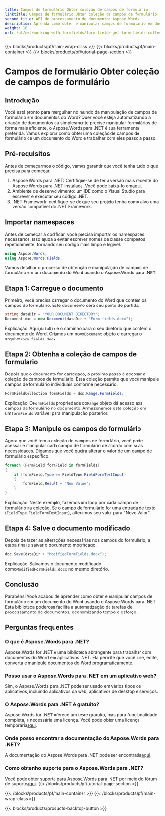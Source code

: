 ```yaml
---
title: Campos de formulário Obter coleção de campos de formulário
linktitle: Campos de formulário Obter coleção de campos de formulário
second_title: API de processamento de documentos Aspose.Words
description: Aprenda como obter e manipular campos de formulário em documentos do Word usando o Aspose.Words para .NET com nosso guia passo a passo abrangente.
weight: 10
url: /pt/net/working-with-formfields/form-fields-get-form-fields-collection/
---
```


{{< blocks/products/pf/main-wrap-class >}}
{{< blocks/products/pf/main-container >}}
{{< blocks/products/pf/tutorial-page-section >}}

# Campos de formulário Obter coleção de campos de formulário

## Introdução

Você está pronto para mergulhar no mundo da manipulação de campos de formulário em documentos do Word? Quer você esteja automatizando a criação de documentos ou simplesmente precise manipular formulários de forma mais eficiente, o Aspose.Words para .NET é sua ferramenta preferida. Vamos explorar como obter uma coleção de campos de formulário de um documento do Word e trabalhar com eles passo a passo.

## Pré-requisitos

Antes de começarmos o código, vamos garantir que você tenha tudo o que precisa para começar.

1.  Aspose.Words para .NET: Certifique-se de ter a versão mais recente do Aspose.Words para .NET instalada. Você pode baixá-lo em[aqui](https://releases.aspose.com/words/net/).
2. Ambiente de desenvolvimento: um IDE como o Visual Studio para escrever e executar seu código .NET.
3. .NET Framework: certifique-se de que seu projeto tenha como alvo uma versão compatível do .NET Framework.

## Importar namespaces

Antes de começar a codificar, você precisa importar os namespaces necessários. Isso ajuda a evitar escrever nomes de classe completos repetidamente, tornando seu código mais limpo e legível.

```csharp
using Aspose.Words;
using Aspose.Words.Fields;
```

Vamos detalhar o processo de obtenção e manipulação de campos de formulário em um documento do Word usando o Aspose.Words para .NET.

## Etapa 1: Carregue o documento

Primeiro, você precisa carregar o documento do Word que contém os campos do formulário. Este documento será seu ponto de partida.

```csharp
string dataDir = "YOUR DOCUMENT DIRECTORY";
Document doc = new Document(dataDir + "Form fields.docx");
```

 Explicação: Aqui,`dataDir` é o caminho para o seu diretório que contém o documento do Word. Criamos um novo`Document` objeto e carregar o arquivo`Form fields.docx`.

## Etapa 2: Obtenha a coleção de campos de formulário

Depois que o documento for carregado, o próximo passo é acessar a coleção de campos de formulário. Essa coleção permite que você manipule campos de formulário individuais conforme necessário.

```csharp
FormFieldCollection formFields = doc.Range.FormFields;
```

 Explicação: O`FormFields` propriedade do`Range` objeto dá acesso aos campos de formulário no documento. Armazenamos esta coleção em um`formFields` variável para manipulação posterior.

## Etapa 3: Manipule os campos do formulário

Agora que você tem a coleção de campos de formulário, você pode acessar e manipular cada campo de formulário de acordo com suas necessidades. Digamos que você queira alterar o valor de um campo de formulário específico.

```csharp
foreach (FormField formField in formFields)
{
    if (formField.Type == FieldType.FieldFormTextInput)
    {
        formField.Result = "New Value";
    }
}
```

Explicação: Neste exemplo, fazemos um loop por cada campo de formulário na coleção. Se o campo de formulário for uma entrada de texto (`FieldType.FieldFormTextInput`), alteramos seu valor para "Novo Valor".

## Etapa 4: Salve o documento modificado

Depois de fazer as alterações necessárias nos campos do formulário, a etapa final é salvar o documento modificado.

```csharp
doc.Save(dataDir + "ModifiedFormFields.docx");
```

 Explicação: Salvamos o documento modificado como`ModifiedFormFields.docx` no mesmo diretório.

## Conclusão

Parabéns! Você acabou de aprender como obter e manipular campos de formulário em um documento do Word usando o Aspose.Words para .NET. Esta biblioteca poderosa facilita a automatização de tarefas de processamento de documentos, economizando tempo e esforço.

## Perguntas frequentes

### O que é Aspose.Words para .NET?
Aspose.Words for .NET é uma biblioteca abrangente para trabalhar com documentos do Word em aplicativos .NET. Ela permite que você crie, edite, converta e manipule documentos do Word programaticamente.

### Posso usar o Aspose.Words para .NET em um aplicativo web?
Sim, o Aspose.Words para .NET pode ser usado em vários tipos de aplicativos, incluindo aplicativos da web, aplicativos de desktop e serviços.

### O Aspose.Words para .NET é gratuito?
Aspose.Words for .NET oferece um teste gratuito, mas para funcionalidade completa, é necessária uma licença. Você pode obter uma licença temporária[aqui](https://purchase.aspose.com/temporary-license/).

### Onde posso encontrar a documentação do Aspose.Words para .NET?
 A documentação do Aspose.Words para .NET pode ser encontrada[aqui](https://reference.aspose.com/words/net/).

### Como obtenho suporte para o Aspose.Words para .NET?
 Você pode obter suporte para Aspose.Words para .NET por meio do fórum de suporte[aqui](https://forum.aspose.com/c/words/8).
{{< /blocks/products/pf/tutorial-page-section >}}

{{< /blocks/products/pf/main-container >}}
{{< /blocks/products/pf/main-wrap-class >}}

{{< blocks/products/products-backtop-button >}}
